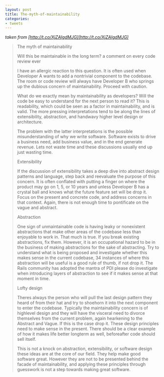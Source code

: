 ```yaml
---
layout: post
title: The-myth-of-maintainability
categories:
- tweets
---
```

*taken from [http://t.co/XjZAIgdMJG](http://t.co/XjZAIgdMJG)*
>The myth of maintainability
>
>Will this be maintainable in the long term?  a comment on every code review ever
>
>I have an allergic reaction to this question. It is often used when Developer A wants to add a nontrivial component to the codebase. The room or code review will always have Developer B who springs up the dubious concern of maintainability. Proceed with caution.
>
>What do we exactly mean by maintainability as developers? Will the code be easy to understand for the next person to read it? This is readability, which could be seen as a factor in maintainability, and is valid. The more pressing interpretations tend to be along the lines of extensibility, abstraction, and handwavy higher level design or architecture.
>
>The problem with the latter interpretations is the possible misunderstanding of why we write software. Software exists to drive a business need, add business value, and in the end  generate revenue. Lets not waste time and these discussions usually end up just wasting time.
>
>Extensibility
>
>If the discussion of extensibility takes a deep dive into abstract design patterns and language, step back and reevaluate the purpose of this concern. It is often conflated with putting a finger on where the product may go on 1, 5, or 10 years and unless Developer B has a crystal ball and knows what the future feature set will be  drop it. Focus on the present and concrete code, and address concerns in that context. Again, there is not enough time to pontificate on the vague and abstract.
>
>Abstraction
>
>One sign of unmaintainable code is having leaky or nonexistent abstractions that make other areas of the codebase less than enjoyable to work in. That much is true. If you break existing abstractions, fix them. However, it is an occupational hazard to be in the business of making abstractions for the sake of abstracting. Try to understand what is being proposed and investigate whether this makes sense in the current codebase, 34 instances of where this abstraction will be useful is a good rule of thumb, if not  drop it. The Rails community has adopted the mantra of PDI please do investigate when introducing layers of abstraction to see if it makes sense at that moment in time.
>
>Lofty design
>
>Theres always the person who will pull the last design pattern they heard of from their hat and try to shoehorn it into the next component to enter the codebase. Typically the maintainability concern is of highlevel design and they will have the visceral need to divorce themselves from the current problem, again hearkening to the Abstract and Vague. If this is the case  drop it. These design principles need to make sense in the present. There should be a clear example of how it makes life better longterm as well, beforeafter code should sell itself.
>
>This is not a knock on abstraction, extensibility, or software design  these ideas are at the core of our field. They help make good software great. However they are not to be presented behind the facade of maintainability, and applying these principles through guesswork is not a step towards making great software.
>
>
